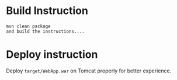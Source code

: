 

# Build Instruction


```
mvn clean package
and build the instructions....
```

# Deploy instruction

Deploy ```target/WebApp.war``` on Tomcat properly for better experience.

